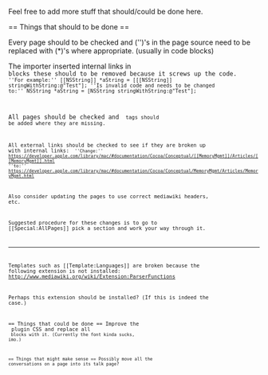 Feel free to add more stuff that should/could be done here.


== Things that should to be done ==

Every page should to be checked and (<nowiki>''</nowiki>)'s in the page source need to be replaced with (*)'s where appropriate. (usually in code blocks)

The importer inserted internal links in <nowiki><code></nowiki> blocks these should to be removed because it screws up the code.
<code>
 ''For example:''
 [[NSString]] *aString = [[[NSString]] stringWithString:@"Test"];
 ''Is invalid code and needs to be changed to:''
 NSString *aString = [NSString stringWithString:@"Test"];
</code>
 
All pages should be checked and <nowiki><code></nowiki> tags should be added where they are missing.

All external links should be checked to see if they are broken up with internal links:
<code>
 ''Change:''
 https://developer.apple.com/library/mac/#documentation/Cocoa/Conceptual/[[MemoryMgmt]]/Articles/[[MemoryMgmt]].html
 ''to:''
 https://developer.apple.com/library/mac/#documentation/Cocoa/Conceptual/MemoryMgmt/Articles/MemoryMgmt.html
</code>

Also consider updating the pages to use correct mediawiki headers, etc.


Suggested procedure for these changes is to go to [[Special:AllPages]] pick a section and work your way through it.


----
Templates such as [[Template:Languages]] are broken because the following extension is not installed: http://www.mediawiki.org/wiki/Extension:ParserFunctions

Perhaps this extension should be installed? (If this is indeed the case.)


== Things that could be done ==
Improve the <nowiki><syntaxhighlight></nowiki> plugin CSS and replace all <nowiki><code></nowiki> blocks with it. (Currently the font kinda sucks, imo.)


== Things that might make sense ==
Possibly move all the conversations on a page into its talk page?